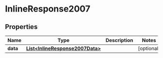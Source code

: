 # InlineResponse2007

## Properties
Name | Type | Description | Notes
------------ | ------------- | ------------- | -------------
**data** | [**List&lt;InlineResponse2007Data&gt;**](InlineResponse2007Data.md) |  |  [optional]
